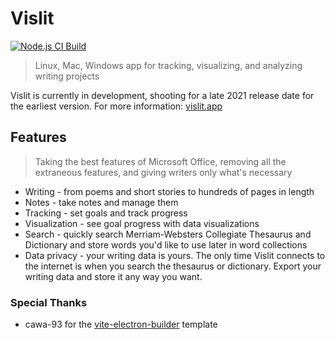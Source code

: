 # Vislit

[![Node.js CI Build](https://github.com/ste163/vislit/actions/workflows/tests.yml/badge.svg)](https://github.com/ste163/vislit/actions/workflows/tests.yml)

> Linux, Mac, Windows app for tracking, visualizing, and analyzing writing projects

Vislit is currently in development, shooting for a late 2021 release date for the earliest version. For more information:
[vislit.app](https://vislit.app/#/)

## Features

> Taking the best features of Microsoft Office, removing all the extraneous features, and giving writers only what's necessary

- Writing - from poems and short stories to hundreds of pages in length
- Notes - take notes and manage them
- Tracking - set goals and track progress
- Visualization - see goal progress with data visualizations
- Search - quickly search Merriam-Websters Collegiate Thesaurus and Dictionary and store words you'd like to use later in word collections
- Data privacy - your writing data is yours. The only time Vislit connects to the internet is when you search the thesaurus or dictionary. Export your writing data and store it any way you want.

### Special Thanks

- cawa-93 for the [vite-electron-builder](https://github.com/cawa-93/vite-electron-builder) template
